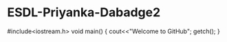 ESDL-Priyanka-Dabadge2
=======================
#include<iostream.h>
void main()
{
  cout<<"Welcome to GitHub";
  getch();
}
